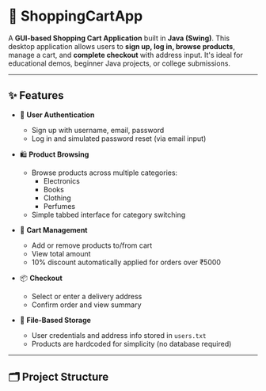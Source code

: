 # 🛒 ShoppingCartApp

A **GUI-based Shopping Cart Application** built in **Java (Swing)**. This desktop application allows users to **sign up, log in, browse products**, manage a cart, and **complete checkout** with address input. It's ideal for educational demos, beginner Java projects, or college submissions.

---

## ✨ Features

- 🔐 **User Authentication**
  - Sign up with username, email, password
  - Log in and simulated password reset (via email input)

- 🛍️ **Product Browsing**
  - Browse products across multiple categories:
    - Electronics
    - Books
    - Clothing
    - Perfumes
  - Simple tabbed interface for category switching

- 🛒 **Cart Management**
  - Add or remove products to/from cart
  - View total amount
  - 10% discount automatically applied for orders over ₹5000

- 📦 **Checkout**
  - Select or enter a delivery address
  - Confirm order and view summary

- 💾 **File-Based Storage**
  - User credentials and address info stored in `users.txt`
  - Products are hardcoded for simplicity (no database required)

---

## 🗂️ Project Structure

